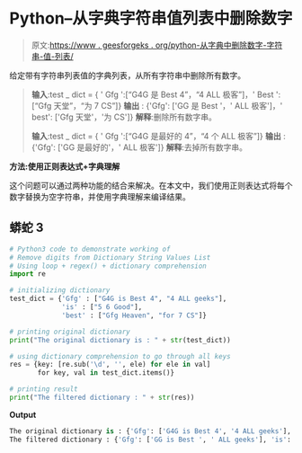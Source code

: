 # Python–从字典字符串值列表中删除数字

> 原文:[https://www . geesforgeks . org/python-从字典中删除数字-字符串-值-列表/](https://www.geeksforgeeks.org/python-remove-digits-from-dictionary-string-values-list/)

给定带有字符串列表值的字典列表，从所有字符串中删除所有数字。

> **输入**:test _ dict = { ' Gfg ':[“G4G 是 Best 4”，“4 ALL 极客”]，' Best ':[“Gfg 天堂”，“为 7 CS”]}
> **输出** : {'Gfg': ['GG 是 Best '，' ALL 极客']，' best': ['Gfg 天堂'，'为 CS']}
> **解释**:删除所有数字串。
> 
> **输入**:test _ dict = { ' Gfg ':[“G4G 是最好的 4”，“4 个 ALL 极客”]}
> **输出** : {'Gfg': ['GG 是最好的'，' ALL 极客']}
> **解释**:去掉所有数字串。

**方法:使用正则表达式+字典理解**

这个问题可以通过两种功能的结合来解决。在本文中，我们使用正则表达式将每个数字替换为空字符串，并使用字典理解来编译结果。

## 蟒蛇 3

```py
# Python3 code to demonstrate working of 
# Remove digits from Dictionary String Values List
# Using loop + regex() + dictionary comprehension 
import re

# initializing dictionary
test_dict = {'Gfg' : ["G4G is Best 4", "4 ALL geeks"],
             'is' : ["5 6 Good"], 
             'best' : ["Gfg Heaven", "for 7 CS"]} 

# printing original dictionary
print("The original dictionary is : " + str(test_dict))

# using dictionary comprehension to go through all keys
res = {key: [re.sub('\d', '', ele) for ele in val]
       for key, val in test_dict.items()}

# printing result 
print("The filtered dictionary : " + str(res)) 
```

**Output**

```py
The original dictionary is : {'Gfg': ['G4G is Best 4', '4 ALL geeks'], 'is': ['5 6 Good'], 'best': ['Gfg Heaven', 'for 7 CS']}
The filtered dictionary : {'Gfg': ['GG is Best ', ' ALL geeks'], 'is': ['  Good'], 'best': ['Gfg Heaven', 'for  CS']}

```